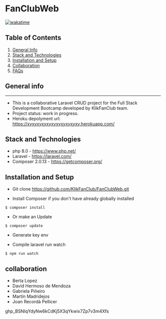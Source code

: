 # FanClubWeb

[![wakatime](https://wakatime.com/badge/github/JoanRecorda/FanClubWeb.svg)](https://wakatime.com/badge/github/JoanRecorda/FanClubWeb)

## Table of Contents
1. [General Info](#general-info)
2. [Stack and Technologies](#stack-technologies)
3. [Installation and Setup](#installation-setup)
4. [Collaboration](#collaboration)
6. [FAQs](#faqs)

## General info
***
* This is a collaborative Laravel CRUD project for the Full Stack Development Bootcamp developed by KlikFanClub team.
* Project status: work in progress.
* Heroku depolyment url: https://xyxyxyxyxyxyxyxyxyxyxy.herokuapp.com/

## Stack and Technologies

* php 8.0 - https://www.php.net/
* Laravel - https://laravel.com/
* Composer 2.0.13 - https://getcomposer.org/

## Installation and Setup

* Git clone https://github.com/KlikFanClub/FanClubWeb.git

* Install Composer if you don't have already globally installed
```
$ composer install
```

* Or make an Update
```
$ composer update
```

* Generate key env

* Compile laravel run watch
```
$ npm run watch
```


## collaboration

* Berta Lopez
* David Hermoso de Mendoza
* Gabriela Piñeiro
* Martín Madridejos
* Joan Recordà Pellicer

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
